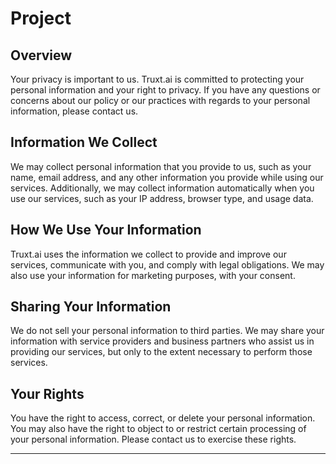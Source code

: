 
# Project

## Overview
Your privacy is important to us. Truxt.ai is committed to protecting your personal information and your right to privacy. If you have any questions or concerns about our policy or our practices with regards to your personal information, please contact us.

## Information We Collect
We may collect personal information that you provide to us, such as your name, email address, and any other information you provide while using our services. Additionally, we may collect information automatically when you use our services, such as your IP address, browser type, and usage data.

## How We Use Your Information
Truxt.ai uses the information we collect to provide and improve our services, communicate with you, and comply with legal obligations. We may also use your information for marketing purposes, with your consent.

## Sharing Your Information
We do not sell your personal information to third parties. We may share your information with service providers and business partners who assist us in providing our services, but only to the extent necessary to perform those services.

## Your Rights
You have the right to access, correct, or delete your personal information. You may also have the right to object to or restrict certain processing of your personal information. Please contact us to exercise these rights.

---
